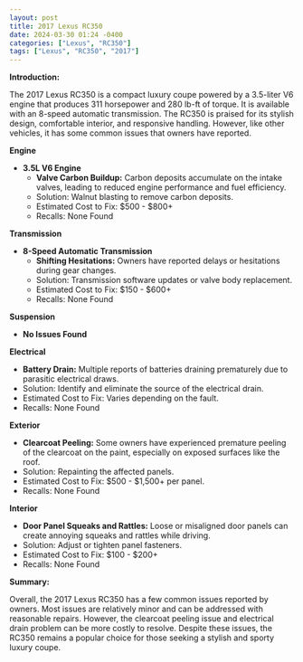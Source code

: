 ```yaml
---
layout: post
title: 2017 Lexus RC350
date: 2024-03-30 01:24 -0400
categories: ["Lexus", "RC350"]
tags: ["Lexus", "RC350", "2017"]
---
```

**Introduction:**

The 2017 Lexus RC350 is a compact luxury coupe powered by a 3.5-liter V6 engine that produces 311 horsepower and 280 lb-ft of torque. It is available with an 8-speed automatic transmission. The RC350 is praised for its stylish design, comfortable interior, and responsive handling. However, like other vehicles, it has some common issues that owners have reported.

**Engine**
- **3.5L V6 Engine**
    - **Valve Carbon Buildup:** Carbon deposits accumulate on the intake valves, leading to reduced engine performance and fuel efficiency.
    - Solution: Walnut blasting to remove carbon deposits.
    - Estimated Cost to Fix: $500 - $800+
    - Recalls: None Found

**Transmission**

- **8-Speed Automatic Transmission**
    - **Shifting Hesitations:** Owners have reported delays or hesitations during gear changes.
    - Solution: Transmission software updates or valve body replacement.
    - Estimated Cost to Fix: $150 - $600+
    - Recalls: None Found

**Suspension**

- **No Issues Found**

**Electrical**

- **Battery Drain:** Multiple reports of batteries draining prematurely due to parasitic electrical draws.
- Solution: Identify and eliminate the source of the electrical drain.
- Estimated Cost to Fix: Varies depending on the fault.
- Recalls: None Found

**Exterior**

- **Clearcoat Peeling:** Some owners have experienced premature peeling of the clearcoat on the paint, especially on exposed surfaces like the roof.
- Solution: Repainting the affected panels.
- Estimated Cost to Fix: $500 - $1,500+ per panel.
- Recalls: None Found

**Interior**

- **Door Panel Squeaks and Rattles:** Loose or misaligned door panels can create annoying squeaks and rattles while driving.
- Solution: Adjust or tighten panel fasteners.
- Estimated Cost to Fix: $100 - $200+
- Recalls: None Found

**Summary:**

Overall, the 2017 Lexus RC350 has a few common issues reported by owners. Most issues are relatively minor and can be addressed with reasonable repairs. However, the clearcoat peeling issue and electrical drain problem can be more costly to resolve. Despite these issues, the RC350 remains a popular choice for those seeking a stylish and sporty luxury coupe.
